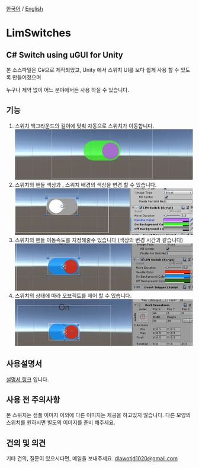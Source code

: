 [한국어](https://github.com/dlawotjd1020/LimSwitches/blob/master/README.md)  /  [English](https://github.com/dlawotjd1020/LimSwitches/blob/master/README.en.md)

LimSwitches
===========
C# Switch using uGUI for Unity
-----------------------------
본 소스파일은 C#으로 제작되었고, Unity 에서 스위치 UI를 보다 쉽게 사용 할 수 있도록 만들어졌으며

누구나 제약 없이 어느 분야에서든 사용 하실 수 있습니다.

## 기능
1. 스위치 백그라운드의 길이에 맞춰 자동으로 스위치가 이동합니다.
![Alt text](./photos/AC_[20191111-175839].gif)
2. 스위치의 핸들 색상과 , 스위치 배경의 색상을 변경 할 수 있습니다.
![Alt text](./photos/AC_[20191111-181149].gif)
3. 스위치의 핸들 이동속도를 지정해줄수 있습니다 (색상의 변경 시간과 같습니다)
![Alt text](./photos/AC_[20191111-181851].gif)
5. 스위치의 상태에 따라 오브젝트를 제어 할 수 있습니다.
![Alt text](./photos/AC_[20191111-181619].gif)

## 사용설명서
[설명서 링크](https://blog.naver.com/lonely_2/221674536233) 입니다.

## 사용 전 주의사항

본 스위치는 샘플 이미지 이외에 다른 이미지는 제공을 하고있지 않습니다. 
다른 모양의 스위치를 원하시면 별도의 이미지를 준비 해주세요.


## 건의 및 의견
기타 건의, 질문이 있으시다면, 메일을 보내주세요.
dlawotjd1020@gmail.com
